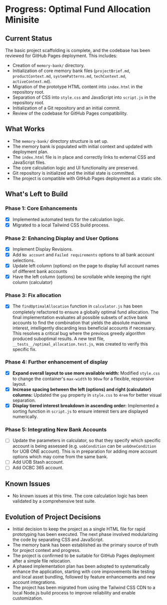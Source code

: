 # Progress: Optimal Fund Allocation Minisite

## Current Status
The basic project scaffolding is complete, and the codebase has been reviewed for GitHub Pages deployment. This includes:

- Creation of `memory-bank/` directory.
- Initialization of core memory bank files (`projectBrief.md`, `productContext.md`, `systemPatterns.md`, `techContext.md`, `activeContext.md`).
- Migration of the prototype HTML content into `index.html` in the repository root.
- Separation of CSS into `style.css` and JavaScript into `script.js` in the repository root.
- Initialization of a Git repository and an initial commit.
- Review of the codebase for GitHub Pages compatibility.

## What Works

- The `memory-bank/` directory structure is set up.
- The memory bank is populated with initial context and updated with deployment plan.
- The `index.html` file is in place and correctly links to external CSS and JavaScript files.
- The core calculation logic and UI functionality are preserved.
- Git repository is initialized and the initial state is committed.
- The project is compatible with GitHub Pages deployment as a static site.

## What's Left to Build

### Phase 1: Core Enhancements

- [X] Implemented automated tests for the calculation logic.
- [X] Migrated to a local Tailwind CSS build process.

### Phase 2: Enhancing Display and User Options

- [X] Implement Display Revisions.
- [X] Add `No account` and `Failed requirements` options to all bank account selections.
- [X] Update left column (options) on the page to display full account names of different bank accounts
- [X] Have the left column (options) be scrollable while keeping the right column (calculator)

### Phase 3: Fix allocation

- [X] The `findOptimalAllocation` function in `calculator.js` has been completely refactored to ensure a globally optimal fund allocation. The final implementation evaluates all possible subsets of active bank accounts to find the combination that yields the absolute maximum interest, intelligently discarding less beneficial accounts if necessary. This resolves a critical bug where the previous greedy algorithm produced suboptimal results. A new test file, `__tests__/optimal_allocation.test.js`, was created to verify this specific fix.

### Phase 4: Further enhancement of display

- [X] **Expand overall layout to use more available width:** Modified `style.css` to change the container's `max-width` to `90vw` for a flexible, responsive layout.
- [X] **Increase spacing between the left (options) and right (calculator) columns:** Updated the `gap` property in `style.css` to `4rem` for better visual separation.
- [X] **Display tiered interest breakdown in ascending order:** Implemented a sorting function in `script.js` to ensure interest tiers are displayed numerically.

### Phase 5: Integrating New Bank Accounts

- [ ] Update the parameters in calculator, so that they specify which specific account is being assessed (e.g. `uobCondition` can be `uobOneCondition` for UOB ONE account). This is in preparation for adding more account options which may come from the same bank.
- [ ] Add UOB Stash account.
- [ ] Add OCBC 365 account.

## Known Issues

- No known issues at this time. The core calculation logic has been validated by a comprehensive test suite.

## Evolution of Project Decisions

- Initial decision to keep the project as a single HTML file for rapid prototyping has been executed. The next phase involved modularizing the code by separating CSS and JavaScript.
- The memory bank has been established as the primary source of truth for project context and progress.
- The project is confirmed to be suitable for GitHub Pages deployment after a simple file relocation.
- A phased implementation plan has been adopted to systematically enhance the application, starting with core improvements like testing and local asset bundling, followed by feature enhancements and new account integrations.
- The project has been migrated from using the Tailwind CSS CDN to a local Node.js build process to improve reliability and enable customization.
